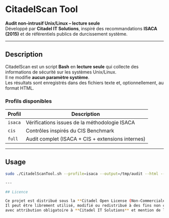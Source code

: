 # CitadelScan Tool

**Audit non-intrusif Unix/Linux – lecture seule**  
Développé par **Citadel IT Solutions**, inspiré des recommandations **ISACA (2015)** et de référentiels publics de durcissement système.

---

## Description

CitadelScan est un script **Bash** en **lecture seule** qui collecte des informations de sécurité sur les systèmes Unix/Linux.  
Il ne modifie **aucun paramètre système**.  
Les résultats sont enregistrés dans des fichiers texte et, optionnellement, au format HTML.

### Profils disponibles

| Profil | Description |
|--------|--------------|
| `isaca` | Vérifications issues de la méthodologie ISACA |
| `cis`   | Contrôles inspirés du CIS Benchmark |
| `full`  | Audit complet (ISACA + CIS + extensions internes) |

---

## Usage

```bash
sudo ./CitadelScanTool.sh --profile=isaca --output=/tmp/audit --html --banner=auto

---

## Licence

Ce projet est distribué sous la **Citadel Open License (Non-Commerciale)**.  
Il peut être librement utilisé, modifié ou redistribué à des fins non commerciales,  
avec attribution obligatoire à **Citadel IT Solutions** et mention de la source ISACA (2015).